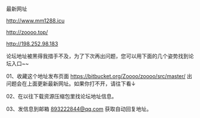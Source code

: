 最新网址


http://www.mm1288.icu


http://zoooo.top/


http://198.252.98.183


论坛地址被黑得我措手不及，为了下次再出问题，您可以用下面的几个姿势找到论坛入口~~

01、收藏这个地址发布页面  https://bitbucket.org/Zoooo/zoooo/src/master/  出问题会在上面更新最新网址。如果你打不开，请往下看↓

02、在以往下载资源压缩包里找论坛地址信息。

03、发信息到邮箱 893222844@qq.com    获取自动回复地址。
